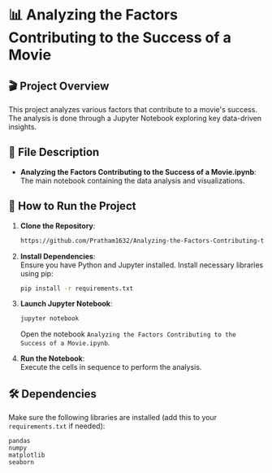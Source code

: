 
# 📊 Analyzing the Factors Contributing to the Success of a Movie

## 🎬 Project Overview

This project analyzes various factors that contribute to a movie's success. The analysis is done through a Jupyter Notebook exploring key data-driven insights.

## 📂 File Description

- **Analyzing the Factors Contributing to the Success of a Movie.ipynb**: The main notebook containing the data analysis and visualizations.

## 🚀 How to Run the Project

1. **Clone the Repository**:
   ```bash
   https://github.com/Pratham1632/Analyzing-the-Factors-Contributing-to-the-Success-of-a-Movie
   ```

2. **Install Dependencies**:  
   Ensure you have Python and Jupyter installed. Install necessary libraries using pip:
   ```bash
   pip install -r requirements.txt
   ```

3. **Launch Jupyter Notebook**:
   ```bash
   jupyter notebook
   ```
   
   Open the notebook `Analyzing the Factors Contributing to the Success of a Movie.ipynb`.

4. **Run the Notebook**:  
   Execute the cells in sequence to perform the analysis.

## 🛠 Dependencies

Make sure the following libraries are installed (add this to your `requirements.txt` if needed):

```text
pandas
numpy
matplotlib
seaborn
```
